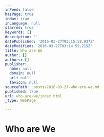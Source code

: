```yaml
---
inFeed: false
hasPage: true
inNav: true
inLanguage: null
starred: true
keywords: []
description: ''
datePublished: '2016-03-27T03:15:58.937Z'
dateModified: '2016-03-27T03:14:59.215Z'
title: Who are We
author: []
authors: []
publisher:
  name: null
  domain: null
  url: null
  favicon: null
sourcePath: _posts/2016-03-27-who-are-we.md
published: true
url: who-are-we/index.html
_type: WebPage

---
```

# Who are We